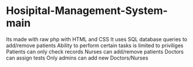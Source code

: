 # Hosipital-Management-System-main
 
Its made with raw php with HTML and CSS
It uses SQL database queries to add/remove patients
Ability to perform certain tasks is limited to priviliges
Patients can only check records
Nurses can add/remove patients
Doctors can assign tests
Only admins can add new Doctors/Nurses
